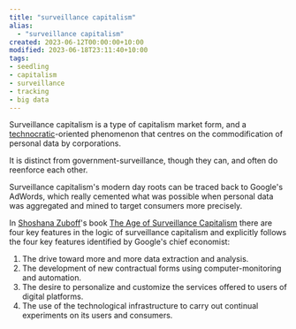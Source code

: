 ```yaml
---
title: "surveillance capitalism"
alias:
  - "surveillance capitalism"
created: 2023-06-12T00:00:00+10:00
modified: 2023-06-18T23:11:40+10:00
tags:
- seedling
- capitalism
- surveillance
- tracking
- big data
---
```


Surveillance capitalism is a type of capitalism market form, and a [technocratic](notes/technocratic.md)-oriented phenomenon that centres on the commodification of personal data by corporations.

It is distinct from government-surveillance, though they can, and often do reenforce each other.

Surveillance capitalism's modern day roots can be traced back to Google's AdWords, which really cemented what was possible when personal data was aggregated and mined to target consumers more precisely.

In [Shoshana Zuboff](Shoshana%20Zuboff)'s book [The Age of Surveillance Capitalism](books/the-age-of-surveillance-capitalism.md) there are four key features in the logic of surveillance capitalism and explicitly follows the four key features identified by Google's chief economist:
1. The drive toward more and more data extraction and analysis.
2. The development of new contractual forms using computer-monitoring and automation.
3. The desire to personalize and customize the services offered to users of digital platforms.
4. The use of the technological infrastructure to carry out continual experiments on its users and consumers.